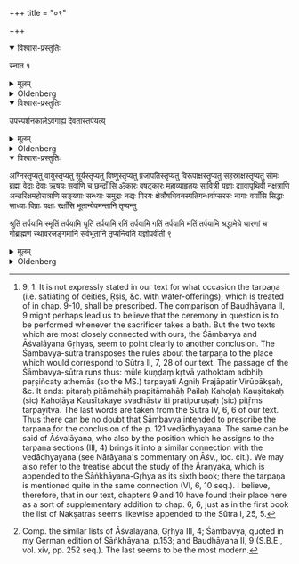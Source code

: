 +++
title = "०९"

+++


<details open><summary>विश्वास-प्रस्तुतिः</summary>

स्नात १
</details>

<details><summary>मूलम्</summary>

स्नात १
</details>

<details><summary>Oldenberg</summary>

1 [^1] . Having bathed,

[^1]:  9, 1. It is not expressly stated in our text for what occasion the tarpaṇa (i.e. satiating of deities, Ṛṣis, &c. with water-offerings), which is treated of in chap. 9-10, shall be prescribed. The comparison of Baudhāyana II, 9 might perhaps lead us to believe that the ceremony in question is to be performed whenever the sacrificer takes a bath. But the two texts which are most closely connected with ours, the Śāmbavya and Āśvalāyana Gṛhyas, seem to point clearly to another conclusion. The Śāmbavya-sūtra transposes the rules about the tarpaṇa to the place which would correspond to Sūtra II, 7, 28 of our text. The passage of the Śāmbavya-sūtra runs thus: mūle kuṇḍaṃ kṛtvā yathoktam adbhiḥ paṛṣiñcaty athemās (so the MS.) tarpayati Agniḥ Prajāpatir Virūpākṣaḥ, &c. It ends: pitaraḥ pitāmahāḥ prapitāmahāḥ Pailaḥ Kahoḷaḥ Kauṣītakaḥ (sic) Kahoḷāya Kauṣītakaye svadhāstv iti pratipuruṣaḥ (sic) pitṝṃs tarpayitvā. The last words are taken from the Sūtra IV, 6, 6 of our text. Thus there can be no doubt that Śāmbavya intended to prescribe the tarpaṇa for the conclusion of the p. 121 vedādhyayana. The same can be said of Āśvalāyana, who also by the position which he assigns to the tarpaṇa sections (III, 4) brings it into a similar connection with the vedādhyayana (see Nārāyaṇa's commentary on Āśv., loc. cit.). We may also refer to the treatise about the study of the Āraṇyaka, which is appended to the Śāṅkhāyana-Gṛhya as its sixth book; there the tarpaṇa is mentioned quite in the same connection (VI, 6, 10 seq.). I believe, therefore, that in our text, chapters 9 and 10 have found their place here as a sort of supplementary addition to chap. 6, 6, just as in the first book the list of Nakṣatras seems likewise appended to the Sūtra I, 25, 5.

</details>

<details open><summary>विश्वास-प्रस्तुतिः</summary>

उपस्पर्शनकालेऽवगाह्य देवतास्तर्पयत्य्
</details>

<details><summary>मूलम्</summary>

उपस्पर्शनकालेऽवगाह्य देवतास्तर्पयत्य् 
</details>

<details><summary>Oldenberg</summary>

2. And having submerged himself at the time prescribed for the bath, he satiates the deities:

</details>

<details open><summary>विश्वास-प्रस्तुतिः</summary>

अग्निस्तृप्यतु वायुस्तृप्यतु सूर्यस्तृप्यतु विष्णुस्तृप्यतु प्रजापतिस्तृप्यतु विरूपाक्षस्तृप्यतु सहस्राक्षस्तृप्यतु सोमः ब्रह्मा वेदाः देवाः ऋषयः सर्वाणि च छन्दाँ सि ॐकारः वषट्कारः महाव्याहृतयः सावित्री यज्ञाः द्यावापृथिवी नक्षत्राणि अन्तरिक्षमहोरात्राणि सङ्ख्याः सन्ध्याः समुद्राः नद्यः गिरयः क्षेत्रौषधिवनस्पतिगन्धर्वाप्सरसः नागाः वयाँसि सिद्धाः साध्याः विप्राः यक्षाः रक्षाँसि भूतान्येवमन्तानि तृप्यन्तु

श्रुतिं तर्पयामि स्मृतिं तर्पयामि धृतिं तर्पयामि रतिं तर्पयामि गतिं तर्पयामि मतिं तर्पयामि श्रद्धामेधे धारणां च गोब्राह्मणं स्थावरजङ्गमानि सर्वभूतानि तृप्यन्त्विति यज्ञोपवीती ९
</details>

<details><summary>मूलम्</summary>

अग्निस्तृप्यतु वायुस्तृप्यतु सूर्यस्तृप्यतु विष्णुस्तृप्यतु प्रजापतिस्तृप्यतु विरूपाक्षस्तृप्यतु सहस्राक्षस्तृप्यतु सोमः ब्रह्मा वेदाः देवाः ऋषयः सर्वाणि च छन्दाँ सि ॐकारः वषट्कारः महाव्याहृतयः सावित्री यज्ञाः द्यावापृथिवी नक्षत्राणि अन्तरिक्षमहोरात्राणि सङ्ख्याः सन्ध्याः समुद्राः नद्यः गिरयः क्षेत्रौषधिवनस्पतिगन्धर्वाप्सरसः नागाः वयाँसि सिद्धाः साध्याः विप्राः यक्षाः रक्षाँसि भूतान्येवमन्तानि तृप्यन्तु

श्रुतिं तर्पयामि स्मृतिं तर्पयामि धृतिं तर्पयामि रतिं तर्पयामि गतिं तर्पयामि मतिं तर्पयामि श्रद्धामेधे धारणां च गोब्राह्मणं स्थावरजङ्गमानि सर्वभूतानि तृप्यन्त्विति यज्ञोपवीती ९
</details>

<details><summary>Oldenberg</summary>

3 [^2] . 'Agni may satiate himself; Vāyu may satiate himself; Sūrya may satiate himself; Viṣṇu may satiate himself; Prajāpati may satiate himself; Virūpākṣa may satiate himself; Sahasrākṣa may satiate himself; Soma, Brahman, the Vedas, the gods, the Ṛṣis, and all the metres, the word Om, the word VAṢAṬ, the Mahāvyāhṛtis, the Sāvitrī, the sacrifices, heaven and earth, the Nakṣatras, the air, days and nights, the numbers, the twilights, the oceans, the rivers, the mountains, fields, herbs, trees, Gandharvas and Apsaras, the serpents, the birds, the Siddhas, the Sādhyas, the Vipras, the Yakṣas, the Rakṣas, the beings that have these (Rakṣas, &c.) at their end, may satiate themselves.

[^2]:  Comp. the similar lists of Āśvalāyana, Gṛhya III, 4; Śāmbavya, quoted in my German edition of Śāṅkhāyana, p.153; and Baudhāyana II, 9 (S.B.E., vol. xiv, pp. 252 seq.). The last seems to be the most modern.

'I satiate the Śruti; I satiate the Smṛti; I satiate the firmness; I satiate the delight; I satiate the success; I satiate the thought; I satiate belief and insight, and the memory, cows and Brāhmaṇas, movable and immovable things. All beings may satiate themselves!' - so far with the sacrificial cord suspended over the left shoulder.

</details>
